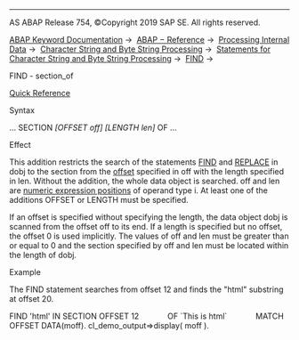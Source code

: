   

* * *

AS ABAP Release 754, ©Copyright 2019 SAP SE. All rights reserved.

[ABAP Keyword Documentation](javascript:call_link\('abenabap.htm'\)) →  [ABAP − Reference](javascript:call_link\('abenabap_reference.htm'\)) →  [Processing Internal Data](javascript:call_link\('abenabap_data_working.htm'\)) →  [Character String and Byte String Processing](javascript:call_link\('abenabap_data_string.htm'\)) →  [Statements for Character String and Byte String Processing](javascript:call_link\('abenstring_processing_statements.htm'\)) →  [FIND](javascript:call_link\('abapfind.htm'\)) → 

FIND - section\_of

[Quick Reference](javascript:call_link\('abapfind_shortref.htm'\))

Syntax

... SECTION *\[*OFFSET off*\]* *\[*LENGTH len*\]* OF ...

Effect

This addition restricts the search of the statements [FIND](javascript:call_link\('abapfind.htm'\)) and [REPLACE](javascript:call_link\('abapreplace_in_pattern.htm'\)) in dobj to the section from the [offset](javascript:call_link\('abenoffset_glosry.htm'\) "Glossary Entry") specified in off with the length specified in len. Without the addition, the whole data object is searched. off and len are [numeric expression positions](javascript:call_link\('abennumerical_expr_position_glosry.htm'\) "Glossary Entry") of operand type i. At least one of the additions OFFSET or LENGTH must be specified.

If an offset is specified without specifying the length, the data object dobj is scanned from the offset off to its end. If a length is specified but no offset, the offset 0 is used implicitly. The values of off and len must be greater than or equal to 0 and the section specified by off and len must be located within the length of dobj.

Example

The FIND statement searches from offset 12 and finds the "html" substring at offset 20.

FIND 'html' IN SECTION OFFSET 12
            OF \`<html><body>This is html</body></html>\`
            MATCH OFFSET DATA(moff).
cl\_demo\_output=>display( moff ).